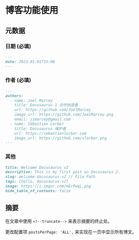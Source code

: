 # 博客功能使用

## 元数据

### 日期 (必填)

```markdown
---
date: 2023-01-01T15:00
---
```

### 作者 (必填)

```markdown
---
authors:
  - name: Joel Marcey
    title: Docusaurus 1 合作创造者
    url: https://github.com/JoelMarcey
    image_url: https://github.com/JoelMarcey.png
    email: jimarcey@gmail.com
  - name: Sébastien Lorber
    title: Docusaurus 维护者
    url: https://sebastienlorber.com
    image_url: https://github.com/slorber.png
---
```

### 其他

```markdown
title: Welcome Docusaurus v2
description: This is my first post on Docusaurus 2.
slug: welcome-docusaurus-v2 // File Path
tags: [hello, docusaurus-v2]
image: https://i.imgur.com/mErPwqL.png
hide_table_of_contents: false
```

## 摘要

在文章中使用 `<!--truncate-->` 来表示摘要的终止处。

更改配置项 `postsPerPage: 'ALL',` 来实现在一页中显示所有博文。